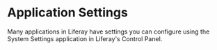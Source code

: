 # Application Settings

Many applications in Liferay have settings you can configure using the System
Settings application in Liferay's Control Panel.
